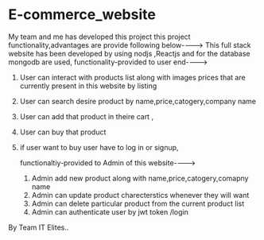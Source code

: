 # E-commerce_website
My team and me has developed this project this project functionality,advantages are provide following below----> 
This full stack website has been developed by using nodjs ,Reactjs and for the database mongodb are used,
functionality-provided to user end---->

1) User can interact with products list along with images prices that are currently present in this website  by listing 
2) User can search desire product by name,price,catogery,company name
3) User can add that product in theire cart ,
4) User can buy that product
5) if user want to buy user have to log in or signup,

   functionaltiy-provided to Admin of this website---->
   1)  Admin add new product along with name,price,catogery,comapny name
   2)  Admin can update product charecterstics whenever they will  want
   3)  Admin can delete particular product from the current product list
   4)  Admin can authenticate user by jwt token /login   


By Team IT Elites..
